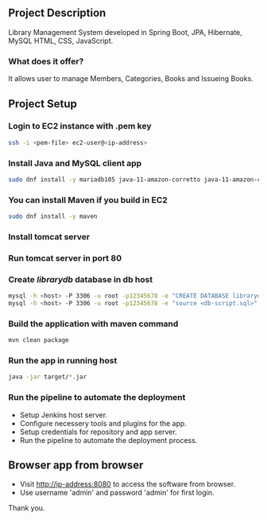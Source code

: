 ## Project Description

Library Management System developed in Spring Boot, JPA, Hibernate, MySQL HTML, CSS, JavaScript.

### What does it offer?

It allows user to manage Members, Categories, Books and Issueing Books.

## Project Setup

### Login to EC2 instance with .pem key

```bash
ssh -i <pem-file> ec2-user@<ip-address>
```

### Install Java and MySQL client app

```bash
sudo dnf install -y mariadb105 java-11-amazon-corretto java-11-amazon-corretto-devel
```

### You can install Maven if you build in EC2

```bash
sudo dnf install -y maven
```

### Install tomcat server

### Run tomcat server in port 80

### Create _librarydb_ database in db host

```bash
mysql -h <host> -P 3306 -u root -p12345678 -e "CREATE DATABASE librarydb"
mysql -h <host> -P 3306 -u root -p12345678 -e "source <db-script.sql>"
```

### Build the application with maven command

```bash
mvn clean package
```

### Run the app in running host

```bash
java -jar target/*.jar
```

### Run the pipeline to automate the deployment

- Setup Jenkins host server.
- Configure necessery tools and plugins for the app.
- Setup credentials for repository and app server.
- Run the pipeline to automate the deployment process.

## Browser app from browser

- Visit <http://ip-address:8080> to access the software from browser.
- Use username 'admin' and password 'admin' for first login.

Thank you.
